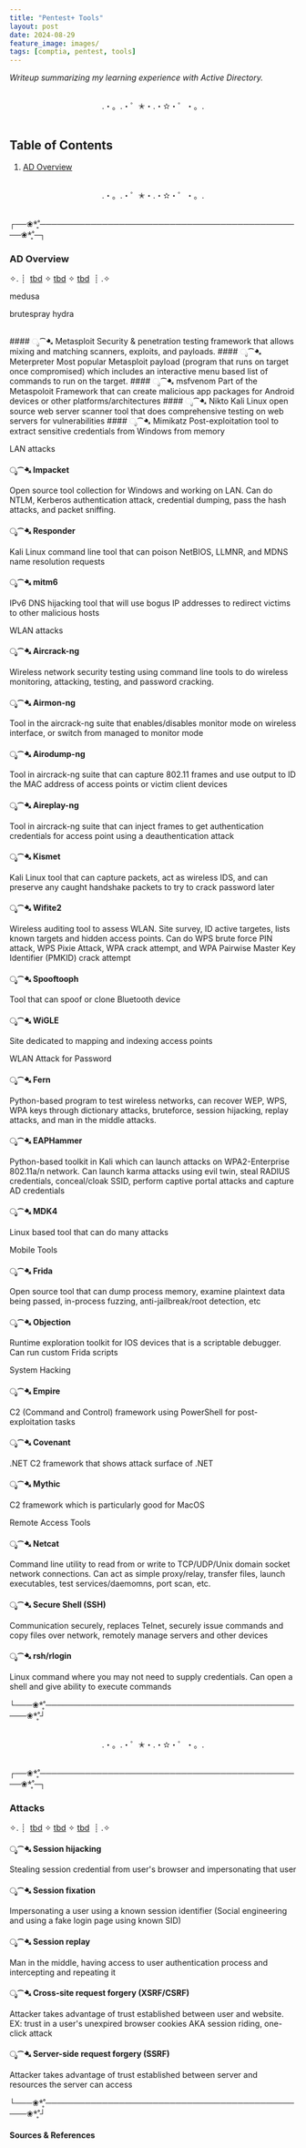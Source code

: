 ```yaml
---
title: "Pentest+ Tools"
layout: post
date: 2024-08-29
feature_image: images/
tags: [comptia, pentest, tools]
---
```


*Writeup summarizing my learning experience with Active Directory.*

<!--more-->

<br>
<div align="center">.・。.・゜✭・.・✫・゜・。. </div>
<br>

## Table of Contents

1. [AD Overview](#ad-overview)

<br>
<div align="center">.・。.・゜✭・.・✫・゜・。. </div>
<br>

┌──❀*̥˚───────────────────────────────────────────────❀*̥˚─┐
### AD Overview
✧. ┊ ⁭ [tbd](#ೃ⁀-tbd) ✧ [tbd](#ೃ⁀-tbd) ✧ [tbd](#ೃ⁀-tbd) ⁭ ⁭┊ .✧

medusa

brutespray
hydra

<br>
####  ೃ⁀➷ Metasploit
Security & penetration testing framework that allows mixing and matching scanners, exploits, and payloads. 
####  ೃ⁀➷ Meterpreter
Most popular Metasploit payload (program that runs on target once compromised) which includes an interactive menu based list of commands to run on the target.
####  ೃ⁀➷ msfvenom
Part of the Metaspoloit Framework that can create malicious app packages for Android devices or other platforms/architectures
####  ೃ⁀➷ Nikto
Kali Linux open source web server scanner tool that does comprehensive testing on web servers for vulnerabilities
####  ೃ⁀➷ Mimikatz
Post-exploitation tool to extract sensitive credentials from Windows from memory

LAN attacks 
####  ೃ⁀➷ Impacket
Open source tool collection for Windows and working on LAN. Can do NTLM, Kerberos authentication attack, credential dumping, pass the hash attacks, and packet sniffing.
####  ೃ⁀➷ Responder
Kali Linux command line tool that can poison NetBIOS, LLMNR, and MDNS name resolution requests
####  ೃ⁀➷ mitm6
IPv6 DNS hijacking tool that will use bogus IP addresses to redirect victims to other malicious hosts 

WLAN attacks 
####  ೃ⁀➷ Aircrack-ng
Wireless network security testing using command line tools to do wireless monitoring, attacking, testing, and password cracking. 
####  ೃ⁀➷ Airmon-ng 
Tool in the aircrack-ng suite that enables/disables monitor mode on wireless interface, or switch from managed to monitor mode
####  ೃ⁀➷ Airodump-ng
Tool in aircrack-ng suite that can capture 802.11 frames and use output to ID the MAC address of access points or victim client devices
####  ೃ⁀➷ Aireplay-ng
Tool in aircrack-ng suite that can inject frames to get authentication credentials for access point using a deauthentication attack
####  ೃ⁀➷ Kismet
Kali Linux tool that can capture packets, act as wireless IDS, and can preserve any caught handshake packets to try to crack password later
####  ೃ⁀➷ Wifite2
Wireless auditing tool to assess WLAN. Site survey, ID active targetes, lists known targets and hidden access points. Can do WPS brute force PIN attack, WPS Pixie Attack, WPA crack attempt, and WPA Pairwise Master Key Identifier (PMKID) crack attempt
####  ೃ⁀➷ Spooftooph
Tool that can spoof or clone Bluetooth device
####  ೃ⁀➷ WiGLE
Site dedicated to mapping and indexing access points 

WLAN Attack for Password
####  ೃ⁀➷ Fern
Python-based program to test wireless networks, can recover WEP, WPS, WPA keys through dictionary attacks, bruteforce, session hijacking, replay attacks, and man in the middle attacks. 
####  ೃ⁀➷ EAPHammer
Python-based toolkit in Kali which can launch attacks on WPA2-Enterprise 802.11a/n network. Can launch karma attacks using evil twin, steal RADIUS credentials, conceal/cloak SSID, perform captive portal attacks and capture AD credentials
####  ೃ⁀➷ MDK4
Linux based tool that can do many attacks 

Mobile Tools
####  ೃ⁀➷ Frida
Open source tool that can dump process memory, examine plaintext data being passed, in-process fuzzing, anti-jailbreak/root detection, etc
####  ೃ⁀➷ Objection
Runtime exploration toolkit for IOS devices that is a scriptable debugger. Can run custom Frida scripts 

System Hacking
####  ೃ⁀➷ Empire
C2 (Command and Control) framework using PowerShell for post-exploitation tasks
####  ೃ⁀➷ Covenant
.NET C2 framework that shows attack surface of .NET
####  ೃ⁀➷ Mythic
C2 framework which is particularly good for MacOS 

Remote Access Tools
####  ೃ⁀➷ Netcat
Command line utility to read from or write to TCP/UDP/Unix domain socket network connections. Can act as simple proxy/relay, transfer files, launch executables, test services/daemomns, port scan, etc. 
####  ೃ⁀➷ Secure Shell (SSH)
Communication securely, replaces Telnet, securely issue commands and copy files over network, remotely manage servers and other devices
####  ೃ⁀➷ rsh/rlogin
Linux command where you may not need to supply credentials. Can open a shell and give ability to execute commands



└───❀*̥˚───────────────────────────────────────────────❀*̥˚┘


<br>
<div align="center">.・。.・゜✭・.・✫・゜・。. </div>
<br>

┌──❀*̥˚───────────────────────────────────────────────❀*̥˚─┐
### Attacks
✧. ┊ ⁭ [tbd](#ೃ⁀-tbd) ✧ [tbd](#ೃ⁀-tbd) ✧ [tbd](#ೃ⁀-tbd) ⁭ ⁭┊ .✧

####  ೃ⁀➷ Session hijacking
Stealing session credential from user's browser and impersonating that user 
####  ೃ⁀➷ Session fixation
Impersonating a user using a known session identifier (Social engineering and using a fake login page using known SID)
####  ೃ⁀➷ Session replay
Man in the middle, having access to user authentication process and intercepting and repeating it

####  ೃ⁀➷ Cross-site request forgery (XSRF/CSRF)
Attacker takes advantage of trust established between user and website. EX: trust in a user's unexpired browser cookies
AKA session riding, one-click attack
####  ೃ⁀➷ Server-side request forgery (SSRF)
Attacker takes advantage of trust established between server and resources the server can access


└───❀*̥˚───────────────────────────────────────────────❀*̥˚┘



#### Sources & References

